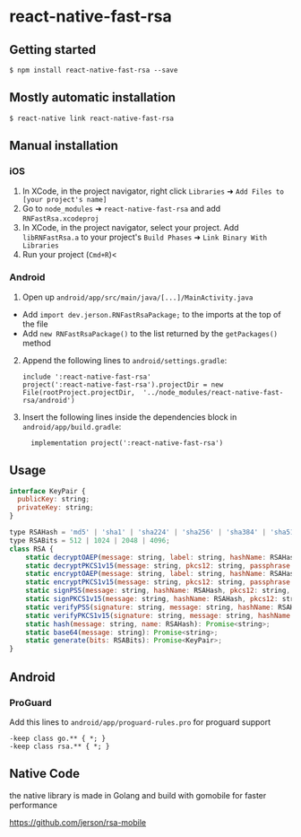 # react-native-fast-rsa

## Getting started

`$ npm install react-native-fast-rsa --save`

## Mostly automatic installation

`$ react-native link react-native-fast-rsa`

## Manual installation

### iOS

1. In XCode, in the project navigator, right click `Libraries` ➜ `Add Files to [your project's name]`
2. Go to `node_modules` ➜ `react-native-fast-rsa` and add `RNFastRsa.xcodeproj`
3. In XCode, in the project navigator, select your project. Add `libRNFastRsa.a` to your project's `Build Phases` ➜ `Link Binary With Libraries`
4. Run your project (`Cmd+R`)<

### Android

1. Open up `android/app/src/main/java/[...]/MainActivity.java`

- Add `import dev.jerson.RNFastRsaPackage;` to the imports at the top of the file
- Add `new RNFastRsaPackage()` to the list returned by the `getPackages()` method

2. Append the following lines to `android/settings.gradle`:
   ```
   include ':react-native-fast-rsa'
   project(':react-native-fast-rsa').projectDir = new File(rootProject.projectDir, 	'../node_modules/react-native-fast-rsa/android')
   ```
3. Insert the following lines inside the dependencies block in `android/app/build.gradle`:
   ```
     implementation project(':react-native-fast-rsa')
   ```

## Usage

```javascript
interface KeyPair {
  publicKey: string;
  privateKey: string;
}

type RSAHash = 'md5' | 'sha1' | 'sha224' | 'sha256' | 'sha384' | 'sha512';
type RSABits = 512 | 1024 | 2048 | 4096;
class RSA {
    static decryptOAEP(message: string, label: string, hashName: RSAHash, pkcs12: string, passphrase: string): Promise<string>;
    static decryptPKCS1v15(message: string, pkcs12: string, passphrase: string): Promise<string>;
    static encryptOAEP(message: string, label: string, hashName: RSAHash, pkcs12: string, passphrase: string): Promise<string>;
    static encryptPKCS1v15(message: string, pkcs12: string, passphrase: string): Promise<string>;
    static signPSS(message: string, hashName: RSAHash, pkcs12: string, passphrase: string): Promise<string>;
    static signPKCS1v15(message: string, hashName: RSAHash, pkcs12: string, passphrase: string): Promise<string>;
    static verifyPSS(signature: string, message: string, hashName: RSAHash, pkcs12: string, passphrase: string): Promise<boolean>;
    static verifyPKCS1v15(signature: string, message: string, hashName: RSAHash, pkcs12: string, passphrase: string): Promise<boolean>;
    static hash(message: string, name: RSAHash): Promise<string>;
    static base64(message: string): Promise<string>;
    static generate(bits: RSABits): Promise<KeyPair>;
}

```

## Android
### ProGuard

Add this lines to `android/app/proguard-rules.pro` for proguard support

```proguard
-keep class go.** { *; }
-keep class rsa.** { *; }
```

## Native Code

the native library is made in Golang and build with gomobile for faster performance

https://github.com/jerson/rsa-mobile
